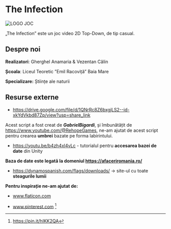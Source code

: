 # The Infection

![LOGO JOC](https://github.com/calinus532/The-Infection/assets/138828409/3fba99f4-a07d-4252-96fa-6ed87e96064b)

„The Infection” este un joc video 2D Top-Down, de tip casual.

## Despre noi
**Realizatori**: Gherghel Anamaria & Vezentan Călin

**Școala**: Liceul Teoretic ”Emil Racoviță” Baia Mare

**Specializare:** Științe ale naturii  

## Resurse externe

+ https://drive.google.com/file/d/1QNrRc8Z6bxgjLS2--id-xkYdVkbd87Zp/view?usp=share_link

 Acest script a fost creat de **_GabrielBigardi_**, și îmbunătățit de https://www.youtube.com/@RehopeGames, ne-am ajutat de acest script pentru crearea **umbrei** bazate pe forma labirintului.

+ https://youtu.be/b4zh4xl4vLc - tutorialul pentru **accesarea bazei de date** din Unity



**Baza de date este legată la domeniul https://afaceriromania.ro/**

+ https://dynamospanish.com/flags/downloads/ -> site-ul cu toate **steagurile lumii**

**Pentru inspirație ne-am ajutat de:** 
+ www.flaticon.com

+ www.pinterest.com [^1]
[^1]: https://pin.it/hIKK2QA


